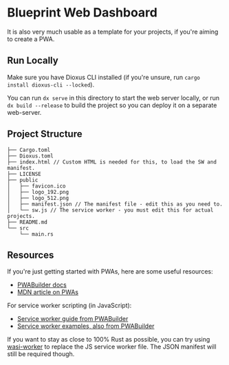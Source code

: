 # Blueprint Web Dashboard

It is also very much usable as a template for your projects, if you're aiming to create a PWA.

## Run Locally

Make sure you have Dioxus CLI installed (if you're unsure, run `cargo install dioxus-cli --locked`).

You can run `dx serve` in this directory to start the web server locally, or run
`dx build --release` to build the project so you can deploy it on a separate web-server.

## Project Structure

```
├── Cargo.toml
├── Dioxus.toml
├── index.html // Custom HTML is needed for this, to load the SW and manifest.
├── LICENSE
├── public
│   ├── favicon.ico
│   ├── logo_192.png
│   ├── logo_512.png
│   ├── manifest.json // The manifest file - edit this as you need to.
│   └── sw.js // The service worker - you must edit this for actual projects.
├── README.md
└── src
    └── main.rs
```

## Resources

If you're just getting started with PWAs, here are some useful resources:

- [PWABuilder docs](https://docs.pwabuilder.com/#/)
- [MDN article on PWAs](https://developer.mozilla.org/en-US/docs/Web/Progressive_web_apps)

For service worker scripting (in JavaScript):

- [Service worker guide from PWABuilder](https://docs.pwabuilder.com/#/home/sw-intro)
- [Service worker examples, also from PWABuilder](https://github.com/pwa-builder/pwabuilder-serviceworkers)

If you want to stay as close to 100% Rust as possible, you can try using [wasi-worker](https://github.com/dunnock/wasi-worker) to replace the JS service worker file. The JSON manifest will still be required though.
